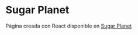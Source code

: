 # Sugar Planet

Página creada con React disponible en [Sugar Planet](https://sugar-planet.herokuapp.com/)
